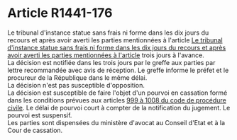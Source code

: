# Article R1441-176

Le tribunal d'instance statue sans frais ni forme dans les dix jours du recours et après avoir averti les parties mentionnées à l'article [Le tribunal d'instance statue sans frais ni forme dans les dix jours du recours et après avoir averti les parties mentionnées à l'article][1] trois jours à l'avance.   
La décision est notifiée dans les trois jours par le greffe aux parties par lettre recommandée avec avis de réception. Le greffe informe le préfet et le procureur de la République dans le même délai.   
La décision n'est pas susceptible d'opposition.   
La décision est susceptible de faire l'objet d'un pourvoi en cassation formé dans les conditions prévues aux articles [999 à 1008 du code de procédure civile][2]. Le délai de pourvoi court à compter de la notification du jugement. Le pourvoi est suspensif.   
Les parties sont dispensées du ministère d'avocat au Conseil d'Etat et à la Cour de cassation.

 [1]: /affichCodeArticle.do?cidTexte=LEGITEXT000006072050&idArticle=LEGIARTI000018484746&dateTexte=&categorieLien=cid
 [2]: /affichCodeArticle.do?cidTexte=LEGITEXT000006070716&idArticle=LEGIARTI000006411695&dateTexte=&categorieLien=cid